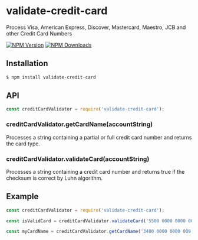 # validate-credit-card

Process Visa, American Express, Discover, Mastercard, Maestro, JCB and other Credit Card Numbers

[![NPM Version][npm-image]][npm-url]
[![NPM Downloads][downloads-image]][downloads-url]

## Installation

```sh
$ npm install validate-credit-card
```

## API

```js
const creditCardValidator = require('validate-credit-card');

```

### creditCardValidator.getCardName(accountString)

Processes a string containing a partial or full credit card number and returns the card type.

### creditCardValidator.validateCard(accountString)

Processes a string containing a credit card number and returns true if the checksum is correct by Luhn algorithm.

## Example

```js
const creditCardValidator = require('validate-credit-card');

const isValidCard = creditCardValidator.validateCard('5500 0000 0000 0004');

const myCardName = creditCardValidator.getCardName('3400 0000 0000 009');
```

[npm-image]: https://img.shields.io/npm/v/validate-credit-card
[npm-url]: https://npmjs.org/package/validate-credit-card
[downloads-url]: https://npmjs.org/package/validate-credit-card
[downloads-image]: https://img.shields.io/npm/dw/validate-credit-card